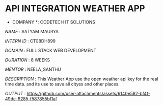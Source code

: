 # API INTEGRATION  WEATHER APP #

* COMPANY *: CODETECH IT SOLUTIONS

*NAME* : SATYAM MAURYA 

*INTERN ID* : CT08DH899

*DOMAIN* : FULL STACK WEB DEVELOPMENT

*DURATION* : 8 WEEKS

*MENTOR* : NEELA_SANTHU

*DESCRIPTION* :  This Weather App use the open weather api key for the real time data. and its use to save all cityes and other places.

*OUTPUT* : https://github.com/user-attachments/assets/6140e582-bf4f-49dc-8285-f587855bf1af


